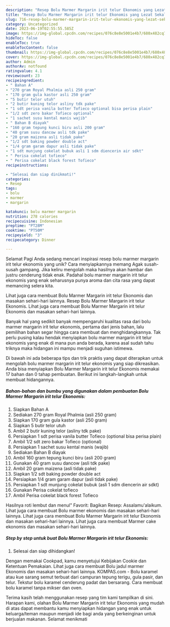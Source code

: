 ```yaml
---
description: "Resep Bolu Marmer Margarin irit telur Ekonomis yang Lezat Sekali, Enak"
title: "Resep Bolu Marmer Margarin irit telur Ekonomis yang Lezat Sekali, Enak"
slug: 716-resep-bolu-marmer-margarin-irit-telur-ekonomis-yang-lezat-sekali-enak
category: Uncategorized
date: 2023-06-19T02:55:55.585Z
image: https://img-global.cpcdn.com/recipes/076c8e8e5001e4b7/680x482cq70/bolu-marmer-margarin-irit-telur-ekonomis-foto-resep-utama.jpg
hideToc: false
enableToc: true
enableTocContent: false
thumbnail: https://img-global.cpcdn.com/recipes/076c8e8e5001e4b7/680x482cq70/bolu-marmer-margarin-irit-telur-ekonomis-foto-resep-utama.jpg
cover: https://img-global.cpcdn.com/recipes/076c8e8e5001e4b7/680x482cq70/bolu-marmer-margarin-irit-telur-ekonomis-foto-resep-utama.jpg
author: Admin
authorAv: notfound
ratingvalue: 4.1
reviewcount: 23
recipeingredient:
- " Bahan A"
- "270 gram Royal Phalmia asli 250 gram"
- "170 gram gula kastor asli 250 gram"
- "5 butir telor utuh"
- "2 butir kuning telor asliny tdk pake"
- "1 sdt perisa vanila butter Tofieco optional bisa perisa plain"
- "1/2 sdt zero bakar Tofieco optional"
- "1 sachet susu kental manis wajib"
- " Bahan B diayak"
- "160 gram tepung kunci biru asli 200 gram"
- "40 gram susu dancow asli tdk pake"
- "20 gram maizena asli tidak pake"
- "1/2 sdt baking powder double act"
- "1/4 gram garam dapur asli tidak pake"
- "1 sdt munjung cokelat bubuk asli 1 sdm diencerin air sdkt"
- " Perisa cokelat tofieco"
- " Perisa cokelat black forest Tofieco"
recipeinstructions:

- "Selesai dan siap dinikmati!"
categories:
- Resep
tags:
- bolu
- marmer
- margarin

katakunci: bolu marmer margarin 
nutrition: 278 calories
recipecuisine: Indonesian
preptime: "PT28M"
cooktime: "PT50M"
recipeyield: "3"
recipecategory: Dinner

---
```



Selamat Pagi Anda sedang mencari inspirasi resep bolu marmer margarin irit telur ekonomis yang unik? Cara menyiapkannya memang Agak susah-susah gampang. Jika keliru mengolah maka hasilnya akan hambar dan justru cenderung tidak enak. Padahal bolu marmer margarin irit telur ekonomis yang enak seharusnya punya aroma dan cita rasa yang dapat memancing selera kita.


Lihat juga cara membuat Bolu Marmer Margarin irit telur Ekonomis dan masakan sehari-hari lainnya. Resep Bolu Marmer Margarin irit telur Ekonomis. Lihat juga cara membuat Bolu Marmer Margarin irit telur Ekonomis dan masakan sehari-hari lainnya.

Banyak hal yang sedikit banyak mempengaruhi kualitas rasa dari bolu marmer margarin irit telur ekonomis, pertama dari jenis bahan, lalu pemilihan bahan segar hingga cara membuat dan menghidangkannya. Tak perlu pusing kalau hendak menyiapkan bolu marmer margarin irit telur ekonomis yang enak di mana pun anda berada, karena asal sudah tahu triknya maka hidangan ini mampu menjadi suguhan istimewa.


Di bawah ini ada beberapa tips dan trik praktis yang dapat diterapkan untuk mengolah bolu marmer margarin irit telur ekonomis yang siap dikreasikan. Anda bisa menyiapkan Bolu Marmer Margarin irit telur Ekonomis memakai 17 bahan dan 0 tahap pembuatan. Berikut ini langkah-langkah untuk membuat hidangannya.

<!--inarticleads1-->

##### Bahan-bahan dan bumbu yang digunakan dalam pembuatan Bolu Marmer Margarin irit telur Ekonomis:

1. Siapkan  Bahan A
1. Sediakan 270 gram Royal Phalmia (asli 250 gram)
1. Siapkan 170 gram gula kastor (asli 250 gram)
1. Siapkan 5 butir telor utuh
1. Ambil 2 butir kuning telor (asliny tdk pake)
1. Persiapkan 1 sdt perisa vanila butter Tofieco (optional bisa perisa plain)
1. Ambil 1/2 sdt zero bakar Tofieco (optional)
1. Persiapkan 1 sachet susu kental manis (wajib)
1. Sediakan  Bahan B diayak
1. Ambil 160 gram tepung kunci biru (asli 200 gram)
1. Gunakan 40 gram susu dancow (asli tdk pake)
1. Ambil 20 gram maizena (asli tidak pake)
1. Siapkan 1/2 sdt baking powder double act
1. Persiapkan 1/4 gram garam dapur (asli tidak pake)
1. Persiapkan 1 sdt munjung cokelat bubuk (asli 1 sdm diencerin air sdkt)
1. Gunakan  Perisa cokelat tofieco
1. Ambil  Perisa cokelat black forest Tofieco


Hasilnya roti lembut dan menul&#34; Favorit: Bagikan Resep: Assalamu&#39;alaikum. Lihat juga cara membuat Bolu marmer ekonomis dan masakan sehari-hari lainnya. Lihat juga cara membuat Bolu Marmer Margarin irit telur Ekonomis dan masakan sehari-hari lainnya. Lihat juga cara membuat Marmer cake ekonomis dan masakan sehari-hari lainnya. 

<!--inarticleads2-->

##### Step by step untuk buat Bolu Marmer Margarin irit telur Ekonomis:


1. Selesai dan siap dihidangkan!

Dengan memakai Cookpad, kamu menyetujui Kebijakan Cookie dan Ketentuan Pemakaian. Lihat juga cara membuat Bolu jadul marmer Ekonomis dan masakan sehari-hari lainnya. KOMPAS.com - Bolu karamel atau kue sarang semut terbuat dari campuran tepung terigu, gula pasir, dan telur. Tekstur bolu karamel cenderung padat dan bersarang. Cara membuat bolu karamel tanpa mikser dan oven. 

Terima kasih telah menggunakan resep yang tim kami tampilkan di sini. Harapan kami, olahan Bolu Marmer Margarin irit telur Ekonomis yang mudah di atas dapat membantu kamu menyiapkan hidangan yang enak untuk keluarga/teman maupun menjadi ide bagi anda yang berkeinginan untuk berjualan makanan. Selamat menikmati
